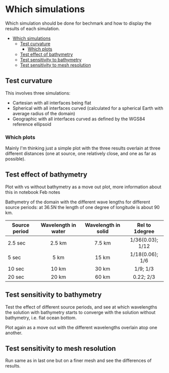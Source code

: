 # Which simulations

Which simulation should be done for bechmark and how
to display the results of each simulation.

- [Which simulations](#which-simulations)
  - [Test curvature](#test-curvature)
    - [Which plots](#which-plots)
  - [Test effect of bathymetry](#test-effect-of-bathymetry)
  - [Test sensitivity to bathymetry](#test-sensitivity-to-bathymetry)
  - [Test sensitivity to mesh resolution](#test-sensitivity-to-mesh-resolution)

## Test curvature

This involves three simulations:

- Cartesian with all interfaces being flat
- Spherical with all interfaces curved (calculated for a spherical Earth with average radius of the domain)
- Geographic with all interfaces curved as defined by the WGS84 reference ellipsoid

### Which plots

Mainly I'm thinking just a simple plot with the three
results overlain at three different distances (one at
source, one relatively close, and one as far as
possible).

## Test effect of bathymetry

Plot with vs without bathymetry as a move out plot,
more information about this in notebook Feb notes

Bathymetry of the domain with the different wave lengths for different source periods:
at 36.5N the length of one degree of longitude is about 90 km.

| Source period | Wavelength in water | Wavelength in solid | Rel to 1degree |
| ------------- |:-------------------:|:-------------------:|:--------------:|
| 2.5 sec       | 2.5 km | 7.5 km | 1/36(0.03); 1/12 |
| 5 sec         | 5 km   | 15 km  | 1/18(0.06); 1/6  |
| 10 sec        | 10 km  | 30 km  | 1/9; 1/3         |
| 20 sec        | 20 km  | 60 km  | 0.22; 2/3        |

## Test sensitivity to bathymetry

Test the effect of different source periods, and see
at which wavelengths the solution with bathymetry
starts to converge with the solution without
bathymetry, i.e. flat ocean bottom.

Plot again as a move out with the different wavelengths
overlain atop one another.

## Test sensitivity to mesh resolution

Run same as in last one but on a finer mesh and see
the differences of results.
